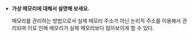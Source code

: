- **가상 메모리에 대해서 설명해 보세요.**
    
    메모리를 관리하는 방법으로서 실제 메모리 주소가 아닌 논리적 주소를 이용해서 관리되며 이로 인해 메모리가 실제 메모리보다 많아보이게 할 수 있다.
